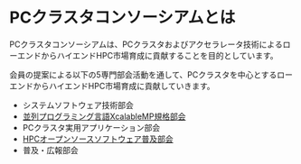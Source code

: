 
# PCクラスタコンソーシアムとは

PCクラスタコンソーシアムは、PCクラスタおよびアクセラレータ技術によるローエンドからハイエンドHPC市場育成に貢献することを目的としています。

会員の提案による以下の5専門部会活動を通して、PCクラスタを中心とするローエンドからハイエンドHPC市場育成に貢献していきます。

* システムソフトウェア技術部会
* [並列プログラミング言語XcalableMP規格部会](http://xcalablemp.org)
* PCクラスタ実用アプリケーション部会
* [HPCオープンソースソフトウェア普及部会](https://pccluster.github.io/HPC-OSS/)
* 普及・広報部会

